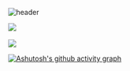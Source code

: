 



![header](https://capsule-render.vercel.app/api?type=rect&color=auto&height=150&section=header&text=정훈&fontSize=60)
</br>



<img src="https://github-readme-stats.vercel.app/api/top-langs/?username=junghunchoi&layout=compact"><br><br>
<img src="https://github-readme-stats.vercel.app/api?username=junghunchoi&show_icons=true">

[![Ashutosh's github activity graph](https://github-readme-activity-graph.vercel.app/graph?username=junghunchoi&theme=github-compact)](https://github.com/ashutosh00710/github-readme-activity-graph)

